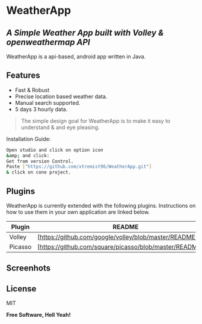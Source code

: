 # WeatherApp
## _A Simple Weather App built with Volley &amp; openweathermap API_

WeatherApp is a api-based, android app written in Java.

## Features

- Fast &amp; Robust
- Precise location based weather data.
- Manual search supported.
- 5 days 3 hourly data.

> The simple design goal for WeatherApp
> is to make it easy to understand
> &amp; and eye pleasing.


Installation Guide:
```sh
Open studio and click on option icon
&amp; and click:
Get from version Control.
Paste ["https://github.com/xtremist96/WeatherApp.git"]
& click on cone project.
```

## Plugins

WeatherApp is currently extended with the following plugins.
Instructions on how to use them in your own application are linked below.

| Plugin | README |
| ------ | ------ |
| Volley | [https://github.com/google/volley/blob/master/README.md] |
| Picasso | [https://github.com/square/picasso/blob/master/README.md] |

## Screenhots




## License

MIT

**Free Software, Hell Yeah!**
